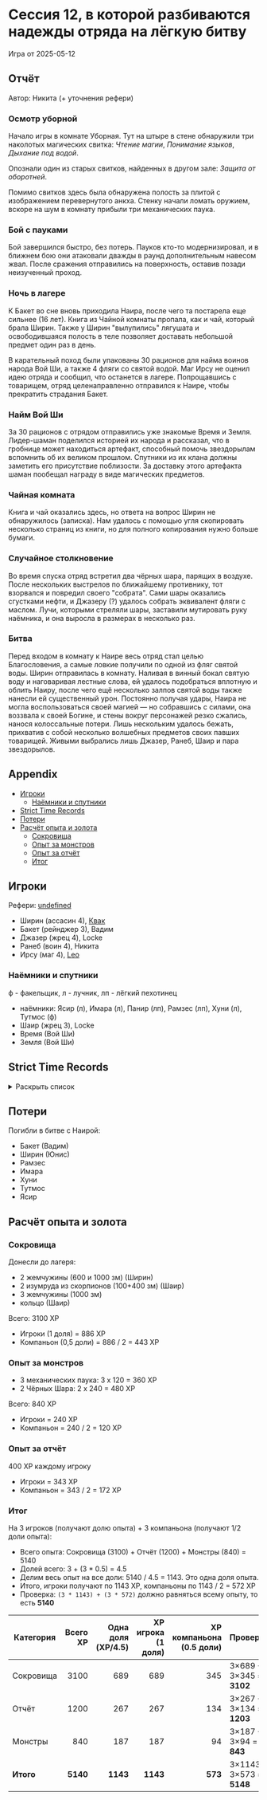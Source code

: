 # Сессия 12, в которой разбиваются надежды отряда на лёгкую битву

<!--
<a title="" href="">
  <img src="" style="width:800px" />
</a>
-->

Игра от 2025-05-12

## Отчёт

Автор: Никита (+ уточнения рефери)

### Осмотр уборной

Начало игры в комнате Уборная. Тут на штыре в стене обнаружили три наколотых магических свитка: _Чтение магии_,
_Понимание языков_, _Дыхание под водой_.

Опознали один из старых свитков, найденных в другом зале: _Защита от оборотней_.

Помимо свитков здесь была обнаружена полость за плитой с изображением перевернутого анкха. Стенку начали ломать оружием,
вскоре на шум в комнату прибыли три механических паука.

### Бой с пауками

Бой завершился быстро, без потерь. Пауков кто-то модернизировал, и в ближнем бою они атаковали дважды в раунд
дополнительным навесом жвал. После сражения отправились на поверхность, оставив позади неизученный проход.

### Ночь в лагере

К Бакет во сне вновь приходила Наира, после чего та постарела еще сильнее (16 лет). Книга из Чайной комнаты пропала, как
и чай, который брала Ширин. Также у Ширин "вылупились" лягушата и освободившаяся полость в теле позволяет доставать
небольшой предмет один раз в день.

В карательный поход были упакованы 30 рационов для найма воинов народа Вой Ши, а также 4 фляги со святой водой. Маг Ирсу
не оценил идею отряда и сообщил, что останется в лагере. Попрощавшись с товарищем, отряд целенаправленно отправился к
Наире, чтобы прекратить страдания Бакет.

### Найм Вой Ши

За 30 рационов с отрядом отправились уже знакомые Время и Земля. Лидер-шаман поделился историей их народа и рассказал,
что в гробнице может находиться артефакт, способный помочь звездорылам вспомнить об их великом прошлом. Спутники из их
клана должны заметить его присутствие поблизости. За доставку этого артефакта шаман пообещал награду в виде магических
предметов.

### Чайная комната

Книга и чай оказались здесь, но ответа на вопрос Ширин не обнаружилось (записка). Нам удалось с помощью угля скопировать
несколько страниц из книги, но для полного копирования нужно больше бумаги.

### Случайное столкновение

Во время спуска отряд встретил два чёрных шара, парящих в воздухе. После нескольких выстрелов по ближайшему противнику,
тот взорвался и повредил своего "собрата". Сами шары оказались сгустками нефти, и Джазеру (?) удалось собрать эквивалент
фляги с маслом. Лучи, которыми стреляли шары, заставили мутировать руку наёмника, и она выросла в размерах в несколько
раз.

### Битва

Перед входом в комнату к Наире весь отряд стал целью Благословения, а самые ловкие получили по одной из фляг святой
воды. Ширин отправилась в комнату. Наливая в винный бокал святую воду и наговаривая лестные слова, ей удалось
подобраться вплотную и облить Наиру, после чего ещё несколько залпов святой воды также нанесли ей существенный урон.
Постоянно получая удары, Наира не могла воспользоваться своей магией — но собравшись с силами, она воззвала к своей
Богине, и стены вокруг персонажей резко сжались, нанося колоссальные потери. Лишь нескольким удалось бежать, прихватив с
собой несколько волшебных предметов своих павших товарищей. Живыми выбрались лишь Джазер, Ранеб, Шаир и пара
звездорылов.

## Appendix

<!-- toc -->

- [Игроки](#%D0%B8%D0%B3%D1%80%D0%BE%D0%BA%D0%B8)
  - [Наёмники и спутники](#%D0%BD%D0%B0%D1%91%D0%BC%D0%BD%D0%B8%D0%BA%D0%B8-%D0%B8-%D1%81%D0%BF%D1%83%D1%82%D0%BD%D0%B8%D0%BA%D0%B8)
- [Strict Time Records](#strict-time-records)
- [Потери](#%D0%BF%D0%BE%D1%82%D0%B5%D1%80%D0%B8)
- [Расчёт опыта и золота](#%D1%80%D0%B0%D1%81%D1%87%D1%91%D1%82-%D0%BE%D0%BF%D1%8B%D1%82%D0%B0-%D0%B8-%D0%B7%D0%BE%D0%BB%D0%BE%D1%82%D0%B0)
  - [Сокровища](#%D1%81%D0%BE%D0%BA%D1%80%D0%BE%D0%B2%D0%B8%D1%89%D0%B0)
  - [Опыт за монстров](#%D0%BE%D0%BF%D1%8B%D1%82-%D0%B7%D0%B0-%D0%BC%D0%BE%D0%BD%D1%81%D1%82%D1%80%D0%BE%D0%B2)
  - [Опыт за отчёт](#%D0%BE%D0%BF%D1%8B%D1%82-%D0%B7%D0%B0-%D0%BE%D1%82%D1%87%D1%91%D1%82)
  - [Итог](#%D0%B8%D1%82%D0%BE%D0%B3)

<!-- tocstop -->

## Игроки

Рефери: [undefined](https://t.me/oktottrpg)

- Ширин (ассасин 4), [Квак](https://t.me/troglog)
- Бакет (рейнджер 3), Вадим
- Джазер (жрец 4), Locke
- Ранеб (воин 4), Никита
- Ирсу (маг 4), [Leo](https://t.me/fiftyforfifty)

### Наёмники и спутники

ф - факельщик, л - лучник, лп - лёгкий пехотинец

- наёмники: Ясир (л), Имара (л), Панир (лп), Рамзес (лп), Хуни (л), Тутмос (ф)
- Шаир (жрец 3), Locke
- Время (Вой Ши)
- Земля (Вой Ши)

## Strict Time Records

<details><summary>Раскрыть список</summary>

По дням

- 1 день: 1ч + 2ч20м (игра 1) 10 января
- 2 день: отдых в лагере, ночёвка (игра 2) 17 января
- 3 день: 1ч + 3ч20м, остались внутри (конец игры 2). 4ч30м внутри (игра 3). 2ч30м (игра 4).
- 4-7 день: отдых, наём
- 8 день: раскопки шахты снаружи (конец игры 4) (игра 5)
- 9 день: 3ч10м внутри (конец игры 5) (игра 6), вышли наружу и ночевали в лагере
- 10 день: 4ч внутри (конец игры 6), 7ч + 40м в гротах (игра 7), 1ч10 м (игра 8) (Ширин, икра)
- 11-13 день: отдых в лагере, отправка каравана с сокровищами в поселение
- 14 день: 4ч10м (конец игры 8), 3ч40м (игра 9)
- 15 день: отдых, исследования (конец игры 9)
- 16 день (игра 10)
- 17 день: караван доезжает до поселения (игра 11), лечение в лагере
- 18 день: лечение в лагере
- 19 день: спуск в гробницу (7ч 20м) (конец игры 11) (игра 12)
- 20 день: икра в Ширин созревает, караван выезжает обратно, спуск в гробницу и обратно (2ч40м) (конец игры 12)

</details>

## Потери

Погибли в битве с Наирой:

- Бакет (Вадим)
- Ширин (Юнис)
- Рамзес
- Имара
- Хуни
- Тутмос
- Ясир

## Расчёт опыта и золота

### Сокровища

Донесли до лагеря:

- 2 жемчужины (600 и 1000 зм) (Ширин)
- 2 изумруда из скорпионов (100+400 зм) (Шаир)
- 3 жемчужины (1000 зм)
- кольцо (Шаир)

Всего: 3100 XP

- Игроки (1 доля) = 886 XP
- Компаньон (0,5 доли) = 886 / 2 = 443 XP

### Опыт за монстров

- 3 механических паука: 3 x 120 = 360 XP
- 2 Чёрных Шара: 2 x 240 = 480 XP

Всего: 840 XP

- Игроки = 240 XP
- Компаньон = 240 / 2 = 120 XP

### Опыт за отчёт

400 XP каждому игроку

- Игроки = 343 XP
- Компаньон = 343 / 2 = 172 XP

### Итог

На 3 игроков (получают долю опыта) + 3 компаньона (получают 1/2 доли опыта):

- Всего опыта: Сокровища (3100) + Отчёт (1200) + Монстры (840) = 5140
- Долей всего: 3 + (3 \* 0.5) = 4.5
- Делим весь опыт на все доли: 5140 / 4.5 = 1143. Это одна доля опыта.
- Итого, игроки получают по 1143 XP, компаньоны по 1143 / 2 = 572 XP
- Проверка: `(3 * 1143) + (3 * 572)` должно равняться всему опыту, то есть **5140**

| Категория | Всего XP | Одна доля (XP/4.5) | XP игрока (1 доля) | XP компаньона (0.5 доли) | Проверка                  |
| --------- | -------: | -----------------: | -----------------: | -----------------------: | ------------------------- |
| Сокровища |     3100 |                689 |                689 |                      345 | 3×689 + 3×345 = **3102**  |
| Отчёт     |     1200 |                267 |                267 |                      134 | 3×267 + 3×134 = **1203**  |
| Монстры   |      840 |                187 |                187 |                       94 | 3×187 + 3×94 = **843**    |
| **Итого** | **5140** |           **1143** |           **1143** |                  **573** | 3×1143 + 3×573 = **5148** |
